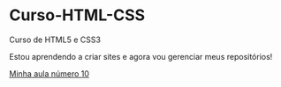 # Curso-HTML-CSS
 Curso de HTML5 e CSS3

 Estou aprendendo a criar sites e agora vou gerenciar meus repositórios!

 <a href="https://joaopedrogomes1.github.io/Curso-HTML-CSS/Modulo-1/1-Estudos-e-exercicios/HTML-e-CSS/Exercicio%20HTML/ex010/index.html" target="_blank">Minha aula número 10</a>
